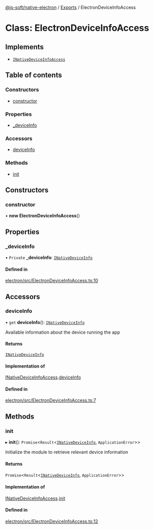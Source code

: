[@js-soft/native-electron](../README.md) / [Exports](../modules.md) / ElectronDeviceInfoAccess

# Class: ElectronDeviceInfoAccess

## Implements

-   [`INativeDeviceInfoAccess`](../interfaces/INativeDeviceInfoAccess.md)

## Table of contents

### Constructors

-   [constructor](ElectronDeviceInfoAccess.md#constructor)

### Properties

-   [\_deviceInfo](ElectronDeviceInfoAccess.md#_deviceinfo)

### Accessors

-   [deviceInfo](ElectronDeviceInfoAccess.md#deviceinfo)

### Methods

-   [init](ElectronDeviceInfoAccess.md#init)

## Constructors

### constructor

• **new ElectronDeviceInfoAccess**()

## Properties

### \_deviceInfo

• `Private` **\_deviceInfo**: [`INativeDeviceInfo`](../interfaces/INativeDeviceInfo.md)

#### Defined in

[electron/src/ElectronDeviceInfoAccess.ts:10](https://github.com/js-soft/ts-native-access/blob/68cf98a/packages/electron/src/ElectronDeviceInfoAccess.ts#L10)

## Accessors

### deviceInfo

• `get` **deviceInfo**(): [`INativeDeviceInfo`](../interfaces/INativeDeviceInfo.md)

Available information about the device running the app

#### Returns

[`INativeDeviceInfo`](../interfaces/INativeDeviceInfo.md)

#### Implementation of

[INativeDeviceInfoAccess](../interfaces/INativeDeviceInfoAccess.md).[deviceInfo](../interfaces/INativeDeviceInfoAccess.md#deviceinfo)

#### Defined in

[electron/src/ElectronDeviceInfoAccess.ts:7](https://github.com/js-soft/ts-native-access/blob/68cf98a/packages/electron/src/ElectronDeviceInfoAccess.ts#L7)

## Methods

### init

▸ **init**(): `Promise`<`Result`<[`INativeDeviceInfo`](../interfaces/INativeDeviceInfo.md), `ApplicationError`\>\>

Initialize the module to retrieve relevant device information

#### Returns

`Promise`<`Result`<[`INativeDeviceInfo`](../interfaces/INativeDeviceInfo.md), `ApplicationError`\>\>

#### Implementation of

[INativeDeviceInfoAccess](../interfaces/INativeDeviceInfoAccess.md).[init](../interfaces/INativeDeviceInfoAccess.md#init)

#### Defined in

[electron/src/ElectronDeviceInfoAccess.ts:12](https://github.com/js-soft/ts-native-access/blob/68cf98a/packages/electron/src/ElectronDeviceInfoAccess.ts#L12)
